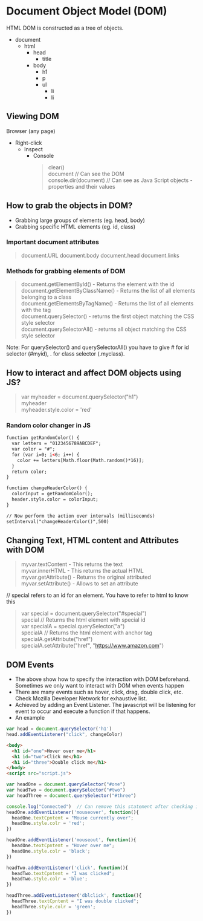 # Document Object Model (DOM)

HTML DOM is constructed as a tree of objects.

* document
  * html
    * head
      * title
    * body
      * h1
      * p
      * ul
        * li
        * li

## Viewing DOM

Browser (any page)
* Right-click 
  - Inspect
    - Console
      > clear() <br>
      > document   // Can see the DOM <br>
      > console.dir(document)  // Can see as Java Script objects - properties and their values
    
## How to grab the objects in DOM?

- Grabbing large groups of elements (eg. head, body)
- Grabbing specific HTML elements (eg. id, class)

### Important document attributes

> document.URL
> document.body
> document.head
> document.links

### Methods for grabbing elements of DOM
> document.getElementById() - Returns the element with the id <br>
> document.getElementByClassName() - Returns the list of all elements belonging to a class <br>
> document.getElementsByTagName() - Returns the list of all elements with the tag <br>
> document.querySelector() - returns the first object matching the CSS style selector <br>
> document.querySelectorAll() - returns all object matching the CSS style selector <br>

Note: For querySelector() and querySelectorAll() you have to give # for id selector (#myid), . for class selector (.myclass).

## How to interact and affect DOM objects using JS?

> var myheader = document.querySelector("h1") <br>
> myheader <br>
> myheader.style.color = 'red'


### Random color changer in JS

```html
function getRandomColor() {
  var letters = "0123456789ABCDEF";
  var color = "#";
  for (var i=0; i<6; i++) {
    color += letters[Math.floor(Math.random()*16)];
  }
  return color;
}

function changeHeaderColor() {
  colorInput = getRandomColor();
  header.style.color = colorInput;  
}

// Now perform the action over intervals (milliseconds)
setInterval("changeHeaderColor()",500)
```

## Changing Text, HTML content and Attributes with DOM

> myvar.textContent - This returns the text <br>
> myvar.innerHTML - This returns the actual HTML <br>
> myvar.getAttribute() - Returns the original attributed <br>
> myvar.setAttribute() - Allows to set an attribute

// special refers to an id for an element. You have to refer to html to know this

> var special = document.querySelector("#special") <br>
> special  // Returns the html element with special id <br>
> var specialA = special.querySelector("a") <br>
> specialA  // Returns the html element with anchor tag <br>
> specialA.getAttribute("href") <br>
> specialA.setAttribute("href", "https://www.amazon.com")


## DOM Events
  - The above show how to specify the interaction with DOM beforehand. Sometimes we only want to interact with DOM when events happen 
  - There are many events such as hover, click, drag, double click, etc. Check Mozilla Developer Network for exhaustive list.
  - Achieved by adding an Event Listener. The javascript will be listening for event to occur and execute a function if that happens.
  - An example

```js
var head = document.querySelector('h1')
head.addEventListener("click", changeColor)
```

```html
<body>
  <h1 id="one">Hover over me</h1>
  <h1 id="two">Click me</h1>
  <h1 id="three">Double click me</h1>
</body>
<script src="script.js">
```

```js
var headOne = document.querySelector("#one")
var headTwo = document.querySelector("#two")
var headThree = document.querySelector("#three")

console.log("Connected")  // Can remove this statement after checking in browser
headOne.addEventListener('mouseover', function(){
  headOne.textCpntent = "Mouse currently over";
  headOne.style.colr = 'red';
})

headOne.addEventListener('mouseout', function(){
  headOne.textCpntent = "Hover over me";
  headOne.style.colr = 'black';
})

headTwo.addEventListener('click', function(){
  headTwo.textCpntent = "I was clicked";
  headTwo.style.colr = 'blue';
})

headThree.addEventListener('dblclick', function(){
  headThree.textCpntent = "I was double clicked";
  headThree.style.colr = 'green';
})
```

